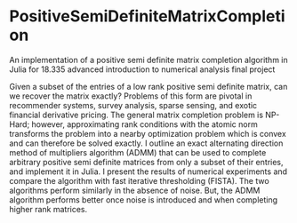 # PositiveSemiDefiniteMatrixCompletion
An implementation of a positive semi definite matrix completion algorithm in Julia for 18.335 advanced introduction to numerical analysis final project


 Given a subset of the entries of a low rank positive semi definite matrix, can we recover the matrix exactly? Problems of this form are pivotal in recommender systems, survey analysis, sparse sensing, and exotic financial derivative pricing. The general matrix completion problem is NP-Hard; however, approximating rank conditions with the atomic norm transforms the problem into a nearby optimization problem which is convex and can therefore be solved exactly. I outline an exact alternating direction method of multipliers algorithm (ADMM) that can be used to complete arbitrary positive semi definite matrices from only a subset of their entries, and implement it in Julia. I present the results of numerical experiments and compare the algorithm with fast iterative thresholding (FISTA). The two algorithms perform similarly in the absence of noise. But, the ADMM algorithm performs better once noise is introduced and when completing higher rank matrices. 
